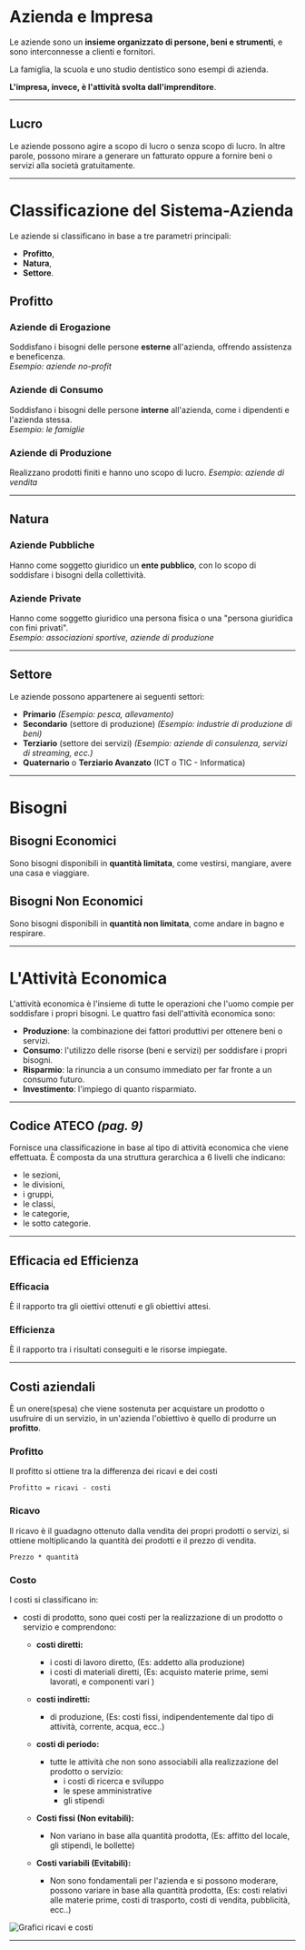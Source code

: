 <link rel="stylesheet" href="../style.css">

# Azienda e Impresa

Le aziende sono un **insieme organizzato di persone, beni e strumenti**, e sono interconnesse a clienti e fornitori.

La famiglia, la scuola e uno studio dentistico sono esempi di azienda.

**L'impresa, invece, è l'attività svolta dall'imprenditore**.

---

## Lucro

Le aziende possono agire a scopo di lucro o senza scopo di lucro. In altre parole, possono mirare a generare un fatturato oppure a fornire beni o servizi alla società gratuitamente.

---

# Classificazione del Sistema-Azienda

Le aziende si classificano in base a tre parametri principali:

- **Profitto**,
- **Natura**,
- **Settore**.

## Profitto

### Aziende di Erogazione

Soddisfano i bisogni delle persone **esterne** all'azienda, offrendo assistenza e beneficenza.  
*Esempio: aziende no-profit*

### Aziende di Consumo

Soddisfano i bisogni delle persone **interne** all'azienda, come i dipendenti e l'azienda stessa.  
*Esempio: le famiglie*

### Aziende di Produzione

Realizzano prodotti finiti e hanno uno scopo di lucro.
*Esempio: aziende di vendita*

---

## Natura

### Aziende Pubbliche

Hanno come soggetto giuridico un **ente pubblico**, con lo scopo di soddisfare i bisogni della collettività.

### Aziende Private

Hanno come soggetto giuridico una persona fisica o una "persona giuridica con fini privati".  
*Esempio: associazioni sportive, aziende di produzione*

---

## Settore

Le aziende possono appartenere ai seguenti settori:

- **Primario** *(Esempio: pesca, allevamento)*
- **Secondario** (settore di produzione) *(Esempio: industrie di produzione di beni)*
- **Terziario** (settore dei servizi) *(Esempio: aziende di consulenza, servizi di streaming, ecc.)*
- **Quaternario** o **Terziario Avanzato** (ICT o TIC - Informatica)

---

# Bisogni

## Bisogni Economici

Sono bisogni disponibili in **quantità limitata**, come vestirsi, mangiare, avere una casa e viaggiare.

## Bisogni Non Economici

Sono bisogni disponibili in **quantità non limitata**, come andare in bagno e respirare.

---

# L'Attività Economica

L'attività economica è l'insieme di tutte le operazioni che l'uomo compie per soddisfare i propri bisogni. Le quattro fasi dell'attività economica sono:

- **Produzione**: la combinazione dei fattori produttivi per ottenere beni o servizi.
- **Consumo**: l'utilizzo delle risorse (beni e servizi) per soddisfare i propri bisogni.
- **Risparmio**: la rinuncia a un consumo immediato per far fronte a un consumo futuro.
- **Investimento**: l'impiego di quanto risparmiato.

---

## Codice ATECO *(pag. 9)*
Fornisce una classificazione in base al tipo di attività economica che viene effettuata.
È composta da una struttura gerarchica a 6 livelli che indicano:
- le sezioni,
- le divisioni,
- i gruppi, 
- le classi, 
- le categorie, 
- le sotto categorie.

---

## Efficacia ed Efficienza
### Efficacia
È il rapporto tra gli oiettivi ottenuti e gli obiettivi attesi.

### Efficienza
È il rapporto tra i risultati conseguiti e le risorse impiegate.

---

## Costi aziendali

È un onere(spesa) che viene sostenuta per acquistare un prodotto o usufruire di un servizio, in un'azienda l'obiettivo è quello di produrre un **profitto**.

### Profitto
Il profitto si ottiene tra la differenza dei ricavi e dei costi
```
Profitto = ricavi - costi
```

### Ricavo
Il ricavo è il guadagno ottenuto dalla vendita dei propri prodotti o servizi, si ottiene moltiplicando la quantità dei prodotti e il prezzo di vendita.
```
Prezzo * quantità
```

### Costo
I costi si classificano in:
- costi di prodotto, sono quei costi per la realizzazione di un prodotto o servizio e comprendono:
    - **costi diretti:**
        - i costi di lavoro diretto, (Es: addetto alla produzione)
        - i costi di materiali diretti, (Es: acquisto materie prime, semi lavorati, e componenti vari )
    - **costi indiretti:**
        - di produzione, (Es: costi fissi, indipendentemente dal tipo di attività, corrente, acqua, ecc..)
    - **costi di periodo:**
        - tutte le attività che non sono associabili alla realizzazione del prodotto o servizio:
            - i costi di ricerca e sviluppo
            - le spese amministrative
            - gli stipendi


    - **Costi fissi (Non evitabili):**
        - Non variano in base alla quantità prodotta, (Es: affitto del locale, gli stipendi, le bollette)
    - **Costi variabili (Evitabili):**
        - Non sono fondamentali per l'azienda e si possono moderare, possono variare in base alla quantità prodotta, (Es: costi relativi alle materie prime, costi di trasporto, costi di vendita, pubblicità, ecc..)

![Grafici ricavi e costi](./immagini/GPOI_PROFITTO_RICAVI.jpg)

---
